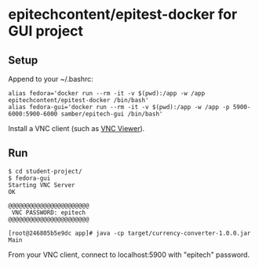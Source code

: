
# epitechcontent/epitest-docker for GUI project

## Setup

Append to your ~/.bashrc:

```
alias fedora='docker run --rm -it -v $(pwd):/app -w /app epitechcontent/epitest-docker /bin/bash'
alias fedora-gui='docker run --rm -it -v $(pwd):/app -w /app -p 5900-6000:5900-6000 samber/epitech-gui /bin/bash'
```

Install a VNC client (such as [VNC Viewer](https://www.realvnc.com/en/connect/download/viewer/)).

## Run

```
$ cd student-project/
$ fedora-gui
Starting VNC Server
OK

@@@@@@@@@@@@@@@@@@@@@@@
 VNC PASSWORD: epitech
@@@@@@@@@@@@@@@@@@@@@@@

[root@246805b5e9dc app]# java -cp target/currency-converter-1.0.0.jar Main
```

From your VNC client, connect to localhost:5900 with "epitech" password.

